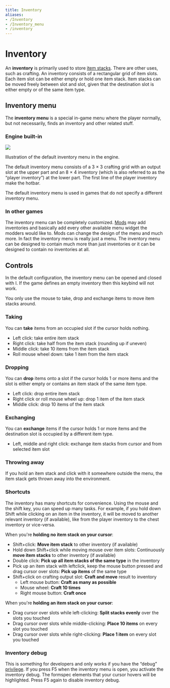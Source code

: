 ```yaml
---
title: Inventory
aliases:
- /Inventory
- /Inventory_menu
- /inventory
---
```


# Inventory

An **inventory** is primarily used to store [item stacks](/for-players/items#item-stack). There are other uses, such as crafting. An inventory consists of a rectangular grid of item slots. Each item slot can be either empty or hold one item stack. Item stacks can be moved freely between slot and slot, given that the destination slot is either empty or of the same item type.

Inventory menu
--------------

The **inventory menu** is a special in-game menu where the player normally, but not necessarily, finds an inventory and other related stuff.

### Engine built-in
![](/images/inventory/Inventory_menu_illustrated.png)

Illustration of the default inventory menu in the engine.

The default inventory menu consists of a 3 × 3 crafting grid with an output slot at the upper part and an 8 × 4 inventory (which is also referred to as the “player inventory”) at the lower part. The first line of the player inventory make the hotbar.

The default inventory menu is used in games that do not specify a different inventory menu.

### In other games

The inventory menu can be completely customized. [Mods](/for-players/mods) may add inventories and basically add every other available menu widget the modders would like to. Mods can change the design of the menu and much more. In fact the inventory menu is really just a menu. The inventory menu can be designed to contain much more than just inventories or it can be designed to contain no inventories at all.

Controls
--------

In the default configuration, the inventory menu can be opened and closed with I. If the game defines an empty inventory then this keybind will not work.

You only use the mouse to take, drop and exchange items to move item stacks around.

### Taking

You can **take** items from an occupied slot if the cursor holds nothing.

*   Left click: take entire item stack
*   Right click: take half from the item stack (rounding up if uneven)
*   Middle click: take 10 items from the item stack
*   Roll mouse wheel down: take 1 item from the item stack

### Dropping

You can **drop** items onto a slot if the cursor holds 1 or more items and the slot is either empty or contains an item stack of the same item type.

*   Left click: drop entire item stack
*   Right click or roll mouse wheel up: drop 1 item of the item stack
*   Middle click: drop 10 items of the item stack

### Exchanging

You can **exchange** items if the cursor holds 1 or more items and the destination slot is occupied by a different item type.

*   Left, middle and right click: exchange item stacks from cursor and from selected item slot

### Throwing away

If you hold an item stack and click with it somewhere outside the menu, the item stack gets thrown away into the environment.

### Shortcuts

The inventory has many shortcuts for convenience. Using the mouse and the shift key, you can speed up many tasks. For example, if you hold down Shift while clicking on an item in the inventory, it will be moved to another relevant inventory (if available), like from the player inventory to the chest inventory or vice-versa.

When you're **holding no item stack on your cursor**:

*   Shift+click: **Move item stack** to other inventory (if available)
*   Hold down Shift+click while moving mouse over item slots: Continuously **move item stacks** to other inventory (if available)
*   Double click: **Pick up all item stacks of the same type** in the inventory
*   Pick up an item stack with leftclick, keep the mouse button pressed and drag cursor over slots: **Pick up items** of the same type
*   Shift+click on crafting output slot: **Craft and move** result to inventory
    *   Left mouse button: **Craft as many as possible**
    *   Mouse wheel: **Craft 10 times**
    *   Right mouse button: **Craft once**

When you're **holding an item stack on your cursor**:

*   Drag cursor over slots while left-clicking: **Split stacks evenly** over the slots you touched
*   Drag cursor over slots while middle-clicking: **Place 10 items** on every slot you touched
*   Drag cursor over slots while right-clicking: **Place 1 item** on every slot you touched

### Inventory debug

This is something for developers and only works if you have the “debug” [privilege](/for-players/privileges). If you press F5 when the inventory menu is open, you activate the inventory debug. The formspec elements that your cursor hovers will be highlighted. Press F5 again to disable inventory debug.
